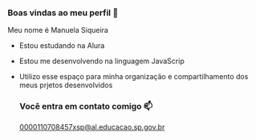 ### Boas vindas ao meu perfil  💙

Meu nome é Manuela Siqueira 

- Estou estudando na Alura
- Estou me desenvolvendo na linguagem JavaScrip
- Utilizo esse espaço para minha organização e compartilhamento dos meus prjetos desenvolvidos

  ### Você entra em contato comigo 📫

  0000110708457xsp@al.educacao.sp.gov.br
